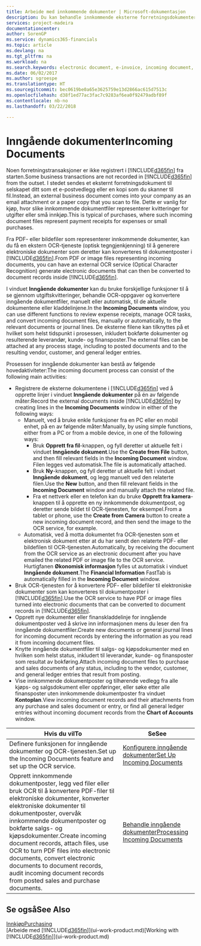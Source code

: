 ```yaml
---
title: Arbeide med innkommende dokumenter | Microsoft-dokumentasjon
description: Du kan behandle innkommende eksterne forretningsdokumenter, for eksempel kvitteringer eller PDF-filer, behandle OCR-oppgaver og konvertere filer til elektroniske dokumenter og poster i Financials.
services: project-madeira
documentationcenter: 
author: SorenGP
ms.service: dynamics365-financials
ms.topic: article
ms.devlang: na
ms.tgt_pltfrm: na
ms.workload: na
ms.search.keywords: electronic document, e-invoice, incoming document, OCR, ecommerce, document exchange, import invoice
ms.date: 06/02/2017
ms.author: sgroespe
ms.translationtype: HT
ms.sourcegitcommit: bec0619be0a65e3625759e13d2866ac615d7513c
ms.openlocfilehash: d38f1ed77ac3fac7c9283af6ea0f92479adbf89f
ms.contentlocale: nb-no
ms.lasthandoff: 03/22/2018

---
```

# <a name="incoming-documents"></a><span data-ttu-id="0923d-103">Inngående dokumenter</span><span class="sxs-lookup"><span data-stu-id="0923d-103">Incoming Documents</span></span>
<span data-ttu-id="0923d-104">Noen forretningstransaksjoner er ikke registrert i [!INCLUDE[d365fin](includes/d365fin_md.md)] fra starten.</span><span class="sxs-lookup"><span data-stu-id="0923d-104">Some business transactions are not recorded in [!INCLUDE[d365fin](includes/d365fin_md.md)] from the outset.</span></span> <span data-ttu-id="0923d-105">I stedet sendes et eksternt forretningsdokument til selskapet ditt som et e-postvedlegg eller en kopi som du skanner til fil.</span><span class="sxs-lookup"><span data-stu-id="0923d-105">Instead, an external business document comes into your company as an email attachment or a paper copy that you scan to file.</span></span> <span data-ttu-id="0923d-106">Dette er vanlig for kjøp, hvor slike innkommende dokumentfiler representerer kvitteringer for utgifter eller små innkjøp.</span><span class="sxs-lookup"><span data-stu-id="0923d-106">This is typical of purchases, where such incoming document files represent payment receipts for expenses or small purchases.</span></span>

<span data-ttu-id="0923d-107">Fra PDF- eller bildefiler som representerer innkommende dokumenter, kan du få en ekstern OCR-tjeneste (optisk tegngjenkjenning) til å generere elektroniske dokumenter som deretter kan konverteres til dokumentposter i [!INCLUDE[d365fin](includes/d365fin_md.md)].</span><span class="sxs-lookup"><span data-stu-id="0923d-107">From PDF or image files representing incoming documents, you can have an external OCR service (Optical Character Recognition) generate electronic documents that can then be converted to document records inside [!INCLUDE[d365fin](includes/d365fin_md.md)].</span></span>

<span data-ttu-id="0923d-108">I vinduet **Inngående dokumenter** kan du bruke forskjellige funksjoner til å se gjennom utgiftskvitteringer, behandle OCR-oppgaver og konvertere inngående dokumentfiler, manuelt eller automatisk, til de aktuelle dokumentene eller kladdelinjene.</span><span class="sxs-lookup"><span data-stu-id="0923d-108">In the **Incoming Documents** window, you can use different functions to review expense receipts, manage OCR tasks, and convert incoming document files, manually or automatically, to the relevant documents or journal lines.</span></span> <span data-ttu-id="0923d-109">De eksterne filene kan tilknyttes på et hvilket som helst tidspunkt i prosessen, inkludert bokførte dokumenter og resulterende leverandør, kunde- og finansposter.</span><span class="sxs-lookup"><span data-stu-id="0923d-109">The external files can be attached at any process stage, including to posted documents and to the resulting vendor, customer, and general ledger entries.</span></span>

<span data-ttu-id="0923d-110">Prosessen for inngående dokumenter kan bestå av følgende hovedaktiviteter:</span><span class="sxs-lookup"><span data-stu-id="0923d-110">The incoming document process can consist of the following main activities:</span></span>

* <span data-ttu-id="0923d-111">Registrere de eksterne dokumentene i [!INCLUDE[d365fin](includes/d365fin_md.md)] ved å opprette linjer i vinduet **Inngående dokumenter** på én av følgende måter:</span><span class="sxs-lookup"><span data-stu-id="0923d-111">Record the external documents inside [!INCLUDE[d365fin](includes/d365fin_md.md)] by creating lines in the **Incoming Documents** window in either of the following ways:</span></span>
  * <span data-ttu-id="0923d-112">Manuelt, ved å bruke enkle funksjoner fra en PC eller en mobil enhet, på en av følgende måter:</span><span class="sxs-lookup"><span data-stu-id="0923d-112">Manually, by using simple functions, either from a PC or from a mobile device, in one of the following ways:</span></span>
    * <span data-ttu-id="0923d-113">Bruk **Opprett fra fil**-knappen, og fyll deretter ut aktuelle felt i vinduet **Inngående dokument**.</span><span class="sxs-lookup"><span data-stu-id="0923d-113">Use the **Create from File** button, and then fill relevant fields in the **Incoming Document** window.</span></span> <span data-ttu-id="0923d-114">Filen legges ved automatisk.</span><span class="sxs-lookup"><span data-stu-id="0923d-114">The file is automatically attached.</span></span>  
    * <span data-ttu-id="0923d-115">Bruk **Ny**-knappen, og fyll deretter ut aktuelle felt i vinduet **Inngående dokument**, og legg manuelt ved den relaterte filen.</span><span class="sxs-lookup"><span data-stu-id="0923d-115">Use the **New** button, and then fill relevant fields in the **Incoming Document** window and manually attach the related file.</span></span>
    * <span data-ttu-id="0923d-116">Fra et nettverk eller en telefon kan du bruke **Opprett fra kamera**-knappen til å opprette en ny innkommende dokumentpost, og deretter sende bildet til OCR-tjenesten, for eksempel.</span><span class="sxs-lookup"><span data-stu-id="0923d-116">From a tablet or phone, use the **Create from Camera** button to create a new incoming document record, and then send the image to the OCR service, for example.</span></span>
  * <span data-ttu-id="0923d-117">Automatisk, ved å motta dokumentet fra OCR-tjenesten som et elektronisk dokument etter at du har sendt den relaterte PDF- eller bildefilen til OCR-tjenesten.</span><span class="sxs-lookup"><span data-stu-id="0923d-117">Automatically, by receiving the document from the OCR service as an electronic document after you have emailed the related PDF or image file to the OCR service.</span></span> <span data-ttu-id="0923d-118">Hurtigfanen **Økonomisk informasjon** fylles ut automatisk i vinduet **Inngående dokument**.</span><span class="sxs-lookup"><span data-stu-id="0923d-118">The **Financial Information** FastTab is automatically filled in the **Incoming Document** window.</span></span>
* <span data-ttu-id="0923d-119">Bruk OCR-tjenesten for å konvertere PDF- eller bildefiler til elektroniske dokumenter som kan konverteres til dokumentposter i [!INCLUDE[d365fin](includes/d365fin_md.md)].</span><span class="sxs-lookup"><span data-stu-id="0923d-119">Use the OCR service to have PDF or image files turned into electronic documents that can be converted to document records in [!INCLUDE[d365fin](includes/d365fin_md.md)].</span></span>
* <span data-ttu-id="0923d-120">Opprett nye dokumenter eller finanskladdelinje for inngående dokumentposter ved å skrive inn informasjonen mens du leser den fra inngående dokumentfiler.</span><span class="sxs-lookup"><span data-stu-id="0923d-120">Create new documents or general journal lines for incoming document records by entering the information as you read it from incoming document files.</span></span>
* <span data-ttu-id="0923d-121">Knytte inngående dokumentfiler til salgs- og kjøpsdokumenter med en hvilken som helst status, inkludert til leverandør, kunde- og finansposter som resultat av bokføring.</span><span class="sxs-lookup"><span data-stu-id="0923d-121">Attach incoming document files to purchase and sales documents of any status, including to the vendor, customer, and general ledger entries that result from posting.</span></span>
* <span data-ttu-id="0923d-122">Vise innkommende dokumentposter og tilhørende vedlegg fra alle kjøps- og salgsdokument eller oppføringer, eller søke etter alle finansposter uten innkommende dokumentposter fra vinduet **Kontoplan**.</span><span class="sxs-lookup"><span data-stu-id="0923d-122">View incoming document records and their attachments from any purchase and sales document or entry, or find all general ledger entries without incoming document records from the **Chart of Accounts** window.</span></span>

| <span data-ttu-id="0923d-123">Hvis du vil</span><span class="sxs-lookup"><span data-stu-id="0923d-123">To</span></span> | <span data-ttu-id="0923d-124">Se</span><span class="sxs-lookup"><span data-stu-id="0923d-124">See</span></span> |
| --- | --- |
| <span data-ttu-id="0923d-125">Definere funksjonen for inngående dokumenter og OCR-tjenesten.</span><span class="sxs-lookup"><span data-stu-id="0923d-125">Set up the Incoming Documents feature and set up the OCR service.</span></span> |[<span data-ttu-id="0923d-126">Konfigurere inngående dokumenter</span><span class="sxs-lookup"><span data-stu-id="0923d-126">Set Up Incoming Documents</span></span>](across-how-setup-income-documents.md) |
| <span data-ttu-id="0923d-127">Opprett innkommende dokumentposter, legg ved filer eller bruk OCR til å konvertere PDF-filer til elektroniske dokumenter, konverter elektroniske dokumenter til dokumentposter, overvåk innkommende dokumentposter og bokførte salgs- og kjøpsdokumenter.</span><span class="sxs-lookup"><span data-stu-id="0923d-127">Create incoming document records, attach files, use OCR to turn PDF files into electronic documents, convert electronic documents to document records, audit incoming document records from posted sales and purchase documents.</span></span> |[<span data-ttu-id="0923d-128">Behandle inngående dokumenter</span><span class="sxs-lookup"><span data-stu-id="0923d-128">Processing Incoming Documents</span></span>](across-process-income-documents.md) |

## <a name="see-also"></a><span data-ttu-id="0923d-129">Se også</span><span class="sxs-lookup"><span data-stu-id="0923d-129">See Also</span></span>
[<span data-ttu-id="0923d-130">Innkjøp</span><span class="sxs-lookup"><span data-stu-id="0923d-130">Purchasing</span></span>](purchasing-manage-purchasing.md)  
<span data-ttu-id="0923d-131">[Arbeide med [!INCLUDE[d365fin](includes/d365fin_md.md)]](ui-work-product.md)</span><span class="sxs-lookup"><span data-stu-id="0923d-131">[Working with [!INCLUDE[d365fin](includes/d365fin_md.md)]](ui-work-product.md)</span></span>

